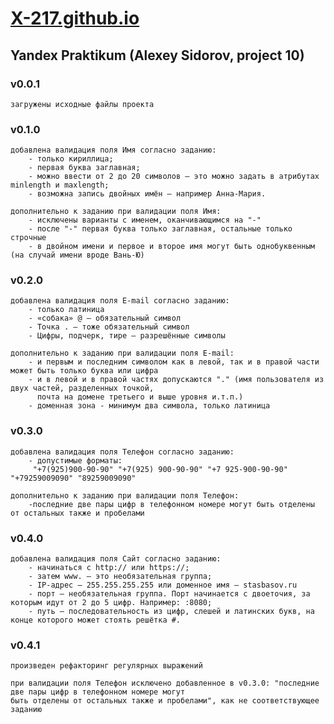 # [X-217.github.io](https://x-217.github.io/)
## Yandex Praktikum (Alexey Sidorov, project 10) 

### v0.0.1

    загружены исходные файлы проекта
    
### v0.1.0

    добавлена валидация поля Имя согласно заданию:
        - только кириллица;
        - первая буква заглавная;
        - можно ввести от 2 до 20 символов — это можно задать в атрибутах minlength и maxlength;
        - возможна запись двойных имён — например Анна-Мария.
    
    дополнительно к заданию при валидации поля Имя:
        - исключены варианты с именем, оканчивающимся на "-"
        - после "-" первая буква только заглавная, остальные только строчные
        - в двойном имени и первое и второе имя могут быть однобуквенным (на случай имени вроде Вань-Ю)

### v0.2.0 
           
    добавлена валидация поля E-mail согласно заданию:
        - только латиница
        - «собака» @ — обязательный символ
        - Точка . — тоже обязательный символ
        - Цифры, подчерк, тире — разрешённые символы
        
    дополнительно к заданию при валидации поля E-mail:
        - и первым и последним символом как в левой, так и в правой части может быть только буква или цифра
        - и в левой и в правой частях допускаются "." (имя пользователя из двух частей, разделенных точкой, 
          почта на домене третьего и выше уровня и.т.п.)
        - доменная зона - минимум два символа, только латиница    
    
### v0.3.0

    добавлена валидация поля Телефон согласно заданию:
        - допустимые форматы:
         "+7(925)900-90-90" "+7(925) 900-90-90" "+7 925-900-90-90" "+79259009090" "89259009090"   
          
    дополнительно к заданию при валидации поля Телефон:
        -последние две пары цифр в телефонном номере могут быть отделены от остальных также и пробелами
     
### v0.4.0 

    добавлена валидация поля Сайт согласно заданию:
        - начинаться с http:// или https://;
        - затем www. — это необязательная группа;
        - IP-адрес — 255.255.255.255 или доменное имя — stasbasov.ru
        - порт — необязательная группа. Порт начинается с двоеточия, за которым идут от 2 до 5 цифр. Например: :8080;
        - путь — последовательность из цифр, слешей и латинских букв, на конце которого может стоять решётка #.
        
### v0.4.1 

    произведен рефакторинг регулярных выражений
    
    при валидации поля Телефон исключено добавленное в v0.3.0: "последние две пары цифр в телефонном номере могут 
    быть отделены от остальных также и пробелами", как не соответствующее заданию
            
